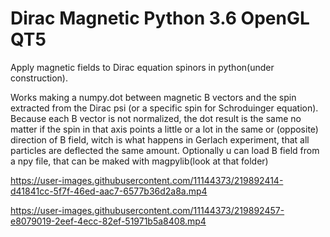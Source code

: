 # Dirac Magnetic Python 3.6 OpenGL QT5
Apply magnetic fields to Dirac equation spinors in python(under construction).

Works making a numpy.dot between magnetic B vectors and the spin extracted from the Dirac psi (or a specific spin for Schroduinger equation). Because each B vector is not normalized, the dot result is the same no matter if the spin in that axis points a little or a lot in the same or (opposite) direction of B field, witch is what happens in Gerlach experiment, that all particles are deflected the same amount. 
Optionally u can load B field from a npy file, that can be maked with magpylib(look at that folder) 


https://user-images.githubusercontent.com/11144373/219892414-d41841cc-5f7f-46ed-aac7-6577b36d2a8a.mp4



https://user-images.githubusercontent.com/11144373/219892457-e8079019-2eef-4ecc-82ef-51971b5a8408.mp4

